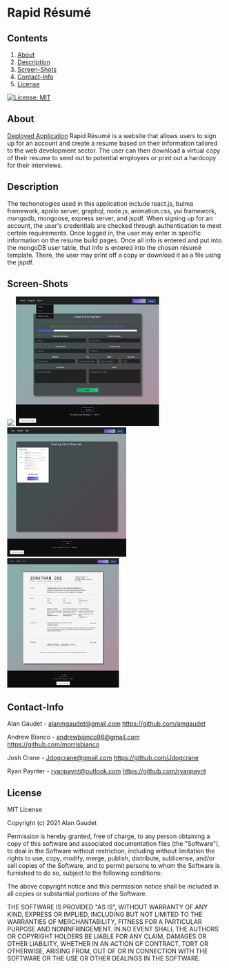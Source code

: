 # Rapid Résumé

## Contents
1. [About](#About)
2. [Description](#Description)
3. [Screen-Shots](#Screen-Shots)
4. [Contact-Info](#Contact-Info)
5. [License](#License)

[![License: MIT](https://img.shields.io/badge/License-MIT-yellow.svg)](https://opensource.org/licenses/MIT)

## About
[Deployed Application](https://rapid-resume.herokuapp.com/)
Rapid Résumé is a website that allows users to sign up for an account and create a resume based on their information tailored to the web development sector. The user can then download a virtual copy of their resume to send out to potential employers or print out a hardcopy for their interviews.

## Description
The techonologies used in this application include react.js, bulma framework, apollo server, graphql, node.js, animation.css, yui framework, mongodb, mongoose, express server, and jspdf. When signing up for an account, the user's credentials are checked through authentication to meet certain requirements. Once logged in, the user may enter in specific information on the resume build pages. Once all info is entered and put into the mongoDB user table, that info is entered into the chosen résumé template. There, the user may print off a copy or download it as a file using the jspdf.

## Screen-Shots
<img src="./assets/homepage.png" height=300 width="auto">
<img src="./assets/buildpage.png" height=300 width="auto">
<img src="./assets/profilepage.png" height=300 width="auto">
<img src="./assets/templatepage.png" height=300 width="auto">

## Contact-Info
Alan Gaudet - <alanmgaudet@gmail.com> <https://github.com/amgaudet>

Andrew Bianco - <andrewbianco98@gmail.com>  <https://github.com/morrisbianco>

Josh Crane - <Jdogcrane@gmail.com>  <https://github.com/Jdogcrane>

Ryan Paynter - <ryanpaynt@outlook.com>  <https://github.com/ryanpaynt>

## License
MIT License

Copyright (c) 2021 Alan Gaudet

Permission is hereby granted, free of charge, to any person obtaining a copy
of this software and associated documentation files (the "Software"), to deal
in the Software without restriction, including without limitation the rights
to use, copy, modify, merge, publish, distribute, sublicense, and/or sell
copies of the Software, and to permit persons to whom the Software is
furnished to do so, subject to the following conditions:

The above copyright notice and this permission notice shall be included in all
copies or substantial portions of the Software.

THE SOFTWARE IS PROVIDED "AS IS", WITHOUT WARRANTY OF ANY KIND, EXPRESS OR
IMPLIED, INCLUDING BUT NOT LIMITED TO THE WARRANTIES OF MERCHANTABILITY,
FITNESS FOR A PARTICULAR PURPOSE AND NONINFRINGEMENT. IN NO EVENT SHALL THE
AUTHORS OR COPYRIGHT HOLDERS BE LIABLE FOR ANY CLAIM, DAMAGES OR OTHER
LIABILITY, WHETHER IN AN ACTION OF CONTRACT, TORT OR OTHERWISE, ARISING FROM,
OUT OF OR IN CONNECTION WITH THE SOFTWARE OR THE USE OR OTHER DEALINGS IN THE
SOFTWARE.
